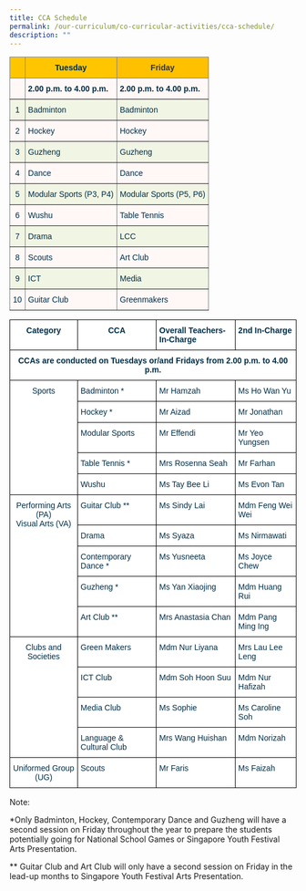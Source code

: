 ```yaml
---
title: CCA Schedule
permalink: /our-curriculum/co-curricular-activities/cca-schedule/
description: ""
---
```

<style type="text/css">
.tg  {border-collapse:collapse;border-spacing:0;}
.tg td{border-color:black;border-style:solid;border-width:1px;font-family:Arial, sans-serif;font-size:14px;
  overflow:hidden;padding:10px 5px;word-break:normal;}
.tg th{border-color:black;border-style:solid;border-width:1px;font-family:Arial, sans-serif;font-size:14px;
  font-weight:normal;overflow:hidden;padding:10px 5px;word-break:normal;}
.tg .tg-v6tw{background-color:#ffc000;border-color:inherit;color:#333333;text-align:center;vertical-align:top}
.tg .tg-stho{background-color:#FFF8F7;border-color:inherit;color:#002D46;text-align:left;vertical-align:top}
.tg .tg-1vr2{background-color:#FFF8F7;border-color:inherit;color:#002D46;text-align:center;vertical-align:top}
.tg .tg-d6ov{background-color:#FFC600;border-color:inherit;color:#002D46;font-weight:bold;text-align:center;vertical-align:top}
.tg .tg-0d19{background-color:#FFF8F7;border-color:inherit;color:#002D46;font-weight:bold;text-align:left;vertical-align:top}
.tg .tg-vbdf{background-color:#FFC600;border-color:inherit;color:#002D46;font-weight:bold;text-align:left;vertical-align:top}
.tg .tg-8zqz{background-color:#F1F6E4;border-color:inherit;color:#002D46;text-align:center;vertical-align:top}
.tg .tg-fppp{background-color:#F1F6E4;border-color:inherit;color:#002D46;text-align:left;vertical-align:top}
</style>
<table class="tg">
<thead>
  <tr>
    <th class="tg-vbdf"></th>
    <th class="tg-d6ov">Tuesday</th>
    <th class="tg-v6tw"><span style="font-weight:bold">Friday</span></th>
  </tr>
</thead>
<tbody>
  <tr>
    <td class="tg-1vr2"></td>
    <td class="tg-0d19">2.00 p.m. to 4.00 p.m.</td>
    <td class="tg-0d19">2.00 p.m. to 4.00 p.m.</td>
  </tr>
  <tr>
    <td class="tg-8zqz">1</td>
    <td class="tg-fppp">Badminton</td>
    <td class="tg-fppp">Badminton</td>
  </tr>
  <tr>
    <td class="tg-1vr2">2</td>
    <td class="tg-stho">Hockey</td>
    <td class="tg-stho">Hockey</td>
  </tr>
  <tr>
    <td class="tg-8zqz">3</td>
    <td class="tg-fppp">Guzheng</td>
    <td class="tg-fppp">Guzheng</td>
  </tr>
  <tr>
    <td class="tg-1vr2">4</td>
    <td class="tg-stho">Dance</td>
    <td class="tg-stho">Dance</td>
  </tr>
  <tr>
    <td class="tg-8zqz">5</td>
    <td class="tg-fppp">Modular Sports (P3, P4)</td>
    <td class="tg-fppp">Modular Sports (P5, P6)</td>
  </tr>
  <tr>
    <td class="tg-1vr2">6</td>
    <td class="tg-stho">Wushu</td>
    <td class="tg-stho">Table Tennis</td>
  </tr>
  <tr>
    <td class="tg-8zqz">7</td>
    <td class="tg-fppp">Drama</td>
    <td class="tg-fppp">LCC</td>
  </tr>
  <tr>
    <td class="tg-1vr2">8</td>
    <td class="tg-stho">Scouts</td>
    <td class="tg-stho">Art Club</td>
  </tr>
  <tr>
    <td class="tg-8zqz">9</td>
    <td class="tg-fppp">ICT</td>
    <td class="tg-fppp">Media</td>
  </tr>
  <tr>
    <td class="tg-1vr2">10</td>
    <td class="tg-stho">Guitar Club</td>
    <td class="tg-stho">Greenmakers</td>
  </tr>
</tbody>
</table>

<style type="text/css">
.tg  {border-collapse:collapse;border-spacing:0;}
.tg td{border-color:black;border-style:solid;border-width:1px;font-family:Arial, sans-serif;font-size:14px;
  overflow:hidden;padding:10px 5px;word-break:normal;}
.tg th{border-color:black;border-style:solid;border-width:1px;font-family:Arial, sans-serif;font-size:14px;
  font-weight:normal;overflow:hidden;padding:10px 5px;word-break:normal;}
.tg .tg-dzgf{background-color:#FFF;color:#002D46;font-weight:bold;text-align:center;vertical-align:top}
.tg .tg-h1v5{background-color:#FFF;color:#002D46;font-weight:bold;text-align:left;vertical-align:top}
.tg .tg-ilyo{background-color:#FFF;color:#002D46;text-align:center;vertical-align:top}
.tg .tg-vd2a{background-color:#FFF;color:#002D46;text-align:left;vertical-align:top}
</style>
<table class="tg">
<thead>
  <tr>
    <th class="tg-dzgf">Category<br></th>
    <th class="tg-dzgf">CCA<br></th>
    <th class="tg-h1v5">Overall Teachers-In-Charge<br></th>
    <th class="tg-h1v5">2nd In-Charge<br></th>
  </tr>
</thead>
<tbody>
  <tr>
    <td class="tg-dzgf" colspan="4">CCAs are conducted on Tuesdays or/and Fridays from 2.00 p.m. to 4.00 p.m.<br></td>
  </tr>
  <tr>
    <td class="tg-ilyo" rowspan="5">Sports<br></td>
    <td class="tg-vd2a">Badminton *<br></td>
    <td class="tg-vd2a">Mr Hamzah<br></td>
    <td class="tg-vd2a">Ms Ho Wan Yu<br></td>
  </tr>
  <tr>
    <td class="tg-vd2a">Hockey *<br></td>
    <td class="tg-vd2a">Mr Aizad<br></td>
    <td class="tg-vd2a">Mr Jonathan</td>
  </tr>
  <tr>
    <td class="tg-vd2a">Modular Sports<br></td>
    <td class="tg-vd2a">Mr Effendi<br></td>
    <td class="tg-vd2a">Mr Yeo Yungsen<br></td>
  </tr>
  <tr>
    <td class="tg-vd2a">Table Tennis *<br></td>
    <td class="tg-vd2a">Mrs Rosenna Seah<br></td>
    <td class="tg-vd2a">Mr Farhan</td>
  </tr>
  <tr>
    <td class="tg-vd2a">Wushu<br></td>
    <td class="tg-vd2a">Ms Tay Bee Li<br></td>
    <td class="tg-vd2a">Ms Evon Tan</td>
  </tr>
  <tr>
    <td class="tg-ilyo" rowspan="5">Performing Arts (PA)<br>Visual Arts (VA)<br></td>
    <td class="tg-vd2a">Guitar Club **<br></td>
    <td class="tg-vd2a">Ms Sindy Lai<br></td>
    <td class="tg-vd2a">Mdm Feng Wei Wei</td>
  </tr>
  <tr>
    <td class="tg-vd2a">Drama<br></td>
    <td class="tg-vd2a">Ms Syaza<br></td>
    <td class="tg-vd2a">Ms Nirmawati</td>
  </tr>
  <tr>
    <td class="tg-vd2a">Contemporary Dance *<br></td>
    <td class="tg-vd2a">Ms Yusneeta<br></td>
    <td class="tg-vd2a">Ms Joyce Chew</td>
  </tr>
  <tr>
    <td class="tg-vd2a">Guzheng *<br></td>
    <td class="tg-vd2a">Ms Yan Xiaojing<br></td>
    <td class="tg-vd2a">Mdm Huang Rui</td>
  </tr>
  <tr>
    <td class="tg-vd2a">Art Club **<br></td>
    <td class="tg-vd2a">Mrs Anastasia Chan<br></td>
    <td class="tg-vd2a">Mdm Pang Ming Ing</td>
  </tr>
  <tr>
    <td class="tg-ilyo" rowspan="4">Clubs and Societies<br></td>
    <td class="tg-vd2a">Green Makers<br></td>
    <td class="tg-vd2a">Mdm Nur Liyana<br></td>
    <td class="tg-vd2a">Mrs Lau Lee Leng</td>
  </tr>
  <tr>
    <td class="tg-vd2a">ICT Club<br></td>
    <td class="tg-vd2a">Mdm Soh Hoon Suu<br></td>
    <td class="tg-vd2a">Mdm Nur Hafizah</td>
  </tr>
  <tr>
    <td class="tg-vd2a">Media Club<br></td>
    <td class="tg-vd2a">Ms Sophie<br></td>
    <td class="tg-vd2a">Ms Caroline Soh</td>
  </tr>
  <tr>
    <td class="tg-vd2a">Language &amp; Cultural Club<br></td>
    <td class="tg-vd2a">Mrs Wang Huishan<br></td>
    <td class="tg-vd2a">Mdm Norizah</td>
  </tr>
  <tr>
    <td class="tg-ilyo">Uniformed Group (UG)<br></td>
    <td class="tg-vd2a">Scouts<br></td>
    <td class="tg-vd2a">Mr Faris<br></td>
    <td class="tg-vd2a">Ms Faizah</td>
  </tr>
</tbody>
</table>

Note:  

*Only Badminton, Hockey, Contemporary Dance and Guzheng will have a second session on Friday throughout the year to prepare the students potentially going for National School Games or Singapore Youth Festival Arts Presentation.

  

** Guitar Club and Art Club will only have a second session on Friday in the lead-up months to Singapore Youth Festival Arts Presentation.